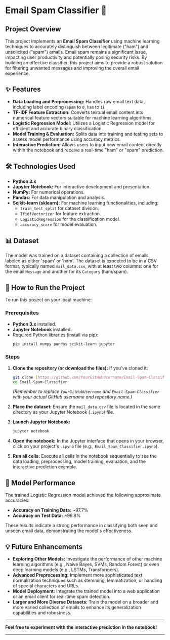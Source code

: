 # Email Spam Classifier 📧

## Project Overview

This project implements an **Email Spam Classifier** using machine learning techniques to accurately distinguish between legitimate ("ham") and unsolicited ("spam") emails. Email spam remains a significant issue, impacting user productivity and potentially posing security risks. By building an effective classifier, this project aims to provide a robust solution for filtering unwanted messages and improving the overall email experience.

## ✨ Features

* **Data Loading and Preprocessing:** Handles raw email text data, including label encoding (`spam` to `0`, `ham` to `1`).
* **TF-IDF Feature Extraction:** Converts textual email content into numerical feature vectors suitable for machine learning algorithms.
* **Logistic Regression Model:** Utilizes a Logistic Regression model for efficient and accurate binary classification.
* **Model Training & Evaluation:** Splits data into training and testing sets to assess model performance using accuracy metrics.
* **Interactive Prediction:** Allows users to input new email content directly within the notebook and receive a real-time "ham" or "spam" prediction.

## 🛠️ Technologies Used

* **Python 3.x**
* **Jupyter Notebook:** For interactive development and presentation.
* **NumPy:** For numerical operations.
* **Pandas:** For data manipulation and analysis.
* **Scikit-learn (sklearn):** For machine learning functionalities, including:
    * `train_test_split` for dataset division.
    * `TfidfVectorizer` for feature extraction.
    * `LogisticRegression` for the classification model.
    * `accuracy_score` for model evaluation.

## 📊 Dataset

The model was trained on a dataset containing a collection of emails labeled as either 'spam' or 'ham'. The dataset is expected to be in a CSV format, typically named `mail_data.csv`, with at least two columns: one for the email `Message` and another for its `Category` (ham/spam).

## 🚀 How to Run the Project

To run this project on your local machine:

### Prerequisites

* **Python 3.x** installed.
* **Jupyter Notebook** installed.
* Required Python libraries (install via pip):
    ```bash
    pip install numpy pandas scikit-learn jupyter
    ```

### Steps

1.  **Clone the repository (or download the files):**
    If you've cloned it:
    ```bash
    git clone [https://github.com/YourGitHubUsername/Email-Spam-Classifier.git](https://github.com/YourGitHubUsername/Email-Spam-Classifier.git)
    cd Email-Spam-Classifier
    ```
    *(Remember to replace `YourGitHubUsername` and `Email-Spam-Classifier` with your actual GitHub username and repository name.)*

2.  **Place the dataset:** Ensure the `mail_data.csv` file is located in the same directory as your Jupyter Notebook (`.ipynb`) file.

3.  **Launch Jupyter Notebook:**
    ```bash
    jupyter notebook
    ```

4.  **Open the notebook:** In the Jupyter interface that opens in your browser, click on your project's `.ipynb` file (e.g., `Email_Spam_Classifier.ipynb`).

5.  **Run all cells:** Execute all cells in the notebook sequentially to see the data loading, preprocessing, model training, evaluation, and the interactive prediction example.

## 🎯 Model Performance

The trained Logistic Regression model achieved the following approximate accuracies:

* **Accuracy on Training Data:** ~97.7%
* **Accuracy on Test Data:** ~96.8%

These results indicate a strong performance in classifying both seen and unseen email data, demonstrating the model's effectiveness.

## 💡 Future Enhancements

* **Exploring Other Models:** Investigate the performance of other machine learning algorithms (e.g., Naive Bayes, SVMs, Random Forest) or even deep learning models (e.g., LSTMs, Transformers).
* **Advanced Preprocessing:** Implement more sophisticated text normalization techniques such as stemming, lemmatization, or handling of special characters and URLs.
* **Model Deployment:** Integrate the trained model into a web application or an email client for real-time spam detection.
* **Larger and More Diverse Datasets:** Train the model on a broader and more varied collection of emails to enhance its generalization capabilities and robustness.

---

**Feel free to experiment with the interactive prediction in the notebook!**

---

